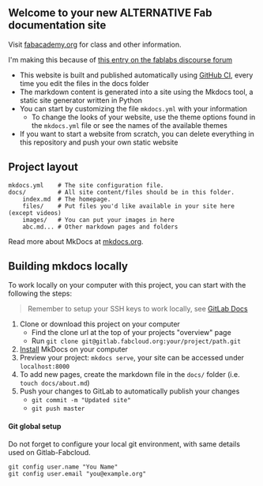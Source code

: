 ## Welcome to your new ALTERNATIVE Fab documentation site

Visit [fabacademy.org](https://fabacademy.org/) for class and other information.

I'm making this because of [this entry on the fablabs discourse forum](https://forum.fablabs.io/t/what-happened-to-gitlab-for-documentation-similar-fabacademy/49298?u=kny5)

* This website is built and published automatically using [GitHub CI](https://docs.github.com/en/actions/automating-builds-and-tests/about-continuous-integration), every time you edit the files in the docs folder
* The markdown content is generated into a site using the Mkdocs tool, a static site generator written in Python
* You can start by customizing the file `mkdocs.yml` with your information
  * To change the looks of your website, use the theme options found in the `mkdocs.yml` file or see the names of the available themes
* If you want to start a website from scratch, you can delete everything in this repository and push your own static website

## Project layout

    mkdocs.yml    # The site configuration file.
    docs/         # All site content/files should be in this folder.
        index.md  # The homepage.
        files/    # Put files you'd like available in your site here (except videos)
        images/   # You can put your images in here
        abc.md... # Other markdown pages and folders

Read more about MkDocs at [mkdocs.org](http://www.mkdocs.org).


## Building mkdocs locally

To work locally on your computer with this project, you can start with the following the steps:

> Remember to setup your SSH keys to work locally, see [GitLab Docs](https://docs.gitlab.com/ee/gitlab-basics/create-your-ssh-keys.html)

1. Clone or download this project on your computer
	* Find the clone url at the top of your projects "overview" page
	* Run `git clone git@gitlab.fabcloud.org:your/project/path.git`
1. [Install](http://www.mkdocs.org/#installation) MkDocs on your computer
1. Preview your project: `mkdocs serve`, your site can be accessed under `localhost:8000`
1. To add new pages, create the markdown file in the `docs/` folder (i.e. `touch docs/about.md`)
1. Push your changes to GitLab to automatically publish your changes
	* `git commit -m "Updated site"`
	* `git push master`


#### Git global setup

Do not forget to configure your local git environment, with same details used on Gitlab-Fabcloud.
```
git config user.name "You Name"
git config user.email "you@example.org"
```
